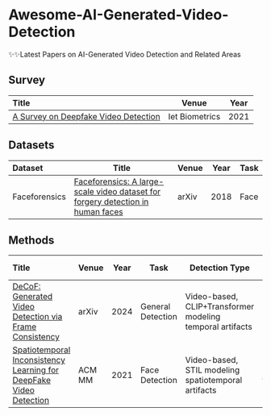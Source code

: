 # Awesome-AI-Generated-Video-Detection
✨✨Latest Papers on AI-Generated Video Detection and Related Areas

## Survey
| Title                                                        | Venue       | Year |
| :----------------------------------------------------------- | ----------- | ---- |
|[A Survey on Deepfake Video Detection](https://ietresearch.onlinelibrary.wiley.com/doi/full/10.1049/bme2.12031) | Iet Biometrics | 2021 | 

## Datasets
| Dataset|Title                                                        | Venue       | Year |       Task     |
| :--------------------------- | -------------------------------- | ----------- | ---- | -------------- |
| Faceforensics| [Faceforensics: A large-scale video dataset for forgery detection in human faces](https://arxiv.org/abs/1803.09179)| arXiv | 2018 | Face|


## Methods

| Title                                                        | Venue       | Year |       Task     |   Detection Type                       | Code if available                                                     |
| :----------------------------------------------------------- | ----------- | ---- | ---- |------------------------------------------------------------ | ---------------------------------------------------- |
| [DeCoF: Generated Video Detection via Frame Consistency](https://arxiv.org/pdf/2402.02085) | arXiv        | 2024 |   General Detection  |Video-based, CLIP+Transformer modeling temporal artifacts| N/A 
| [Spatiotemporal Inconsistency Learning for DeepFake Video Detection](https://arxiv.org/pdf/2109.01860) | ACM MM        | 2021 |   Face Detection  |Video-based, STIL modeling spatiotemporal artifacts| [Code](https://github.com/Tencent/TFace)
